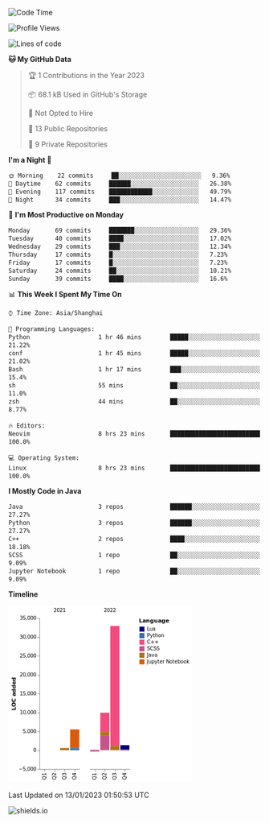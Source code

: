 <!--START_SECTION:waka-->
![Code Time](http://img.shields.io/badge/Code%20Time-44%20hrs%202%20mins-blue)

![Profile Views](http://img.shields.io/badge/Profile%20Views-0-blue)

![Lines of code](https://img.shields.io/badge/From%20Hello%20World%20I%27ve%20Written-50%20Thousand%20lines%20of%20code-blue)

**🐱 My GitHub Data** 

> 🏆 1 Contributions in the Year 2023
 > 
> 📦 68.1 kB Used in GitHub's Storage 
 > 
> 🚫 Not Opted to Hire
 > 
> 📜 13 Public Repositories 
 > 
> 🔑 9 Private Repositories  
 > 
**I'm a Night 🦉** 

```text
🌞 Morning    22 commits     ██░░░░░░░░░░░░░░░░░░░░░░░   9.36% 
🌆 Daytime    62 commits     ██████░░░░░░░░░░░░░░░░░░░   26.38% 
🌃 Evening    117 commits    ████████████░░░░░░░░░░░░░   49.79% 
🌙 Night      34 commits     ███░░░░░░░░░░░░░░░░░░░░░░   14.47%

```
📅 **I'm Most Productive on Monday** 

```text
Monday       69 commits     ███████░░░░░░░░░░░░░░░░░░   29.36% 
Tuesday      40 commits     ████░░░░░░░░░░░░░░░░░░░░░   17.02% 
Wednesday    29 commits     ███░░░░░░░░░░░░░░░░░░░░░░   12.34% 
Thursday     17 commits     █░░░░░░░░░░░░░░░░░░░░░░░░   7.23% 
Friday       17 commits     █░░░░░░░░░░░░░░░░░░░░░░░░   7.23% 
Saturday     24 commits     ██░░░░░░░░░░░░░░░░░░░░░░░   10.21% 
Sunday       39 commits     ████░░░░░░░░░░░░░░░░░░░░░   16.6%

```


📊 **This Week I Spent My Time On** 

```text
⌚︎ Time Zone: Asia/Shanghai

💬 Programming Languages: 
Python                   1 hr 46 mins        █████░░░░░░░░░░░░░░░░░░░░   21.22% 
conf                     1 hr 45 mins        █████░░░░░░░░░░░░░░░░░░░░   21.02% 
Bash                     1 hr 17 mins        ███░░░░░░░░░░░░░░░░░░░░░░   15.4% 
sh                       55 mins             ██░░░░░░░░░░░░░░░░░░░░░░░   11.0% 
zsh                      44 mins             ██░░░░░░░░░░░░░░░░░░░░░░░   8.77%

🔥 Editors: 
Neovim                   8 hrs 23 mins       █████████████████████████   100.0%

💻 Operating System: 
Linux                    8 hrs 23 mins       █████████████████████████   100.0%

```

**I Mostly Code in Java** 

```text
Java                     3 repos             ██████░░░░░░░░░░░░░░░░░░░   27.27% 
Python                   3 repos             ██████░░░░░░░░░░░░░░░░░░░   27.27% 
C++                      2 repos             ████░░░░░░░░░░░░░░░░░░░░░   18.18% 
SCSS                     1 repo              ██░░░░░░░░░░░░░░░░░░░░░░░   9.09% 
Jupyter Notebook         1 repo              ██░░░░░░░░░░░░░░░░░░░░░░░   9.09%

```


**Timeline**

![Chart not found](https://raw.githubusercontent.com/kopp4/kopp4/main/charts/bar_graph.png) 


 Last Updated on 13/01/2023 01:50:53 UTC
<!--END_SECTION:waka-->
![shields.io](https://img.shields.io/github/commit-activity/w/kopp4/kopp4?color=g&label=abusing%20bot&style=flat-square)
